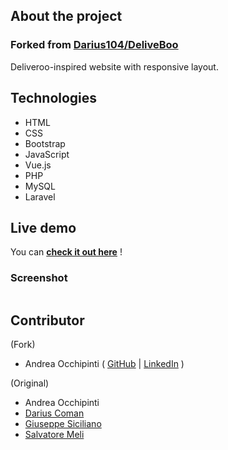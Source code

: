 ## About the project
### Forked from [Darius104/DeliveBoo](https://github.com/Darius104/DeliveBoo)

Deliveroo-inspired website with responsive layout.


## Technologies 
- HTML
- CSS 
- Bootstrap
- JavaScript 
- Vue.js
- PHP 
- MySQL 
- Laravel

## Live demo
You can **[check it out here](https://painteyes.github.io/laravel-vue-deliveroo)** !

### Screenshot
<img src=""/>

## Contributor

(Fork)

- Andrea Occhipinti ( [GitHub](https://github.com/painteyes) | [LinkedIn](https://www.linkedin.com/in/occhipinti) )

(Original)
- Andrea Occhipinti 
- [Darius Coman](https://github.com/painteyes) 
- [Giuseppe Siciliano](https://github.com/painteyes) 
- [Salvatore Meli](https://github.com/painteyes)
